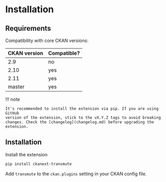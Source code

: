 # Installation

## Requirements

Compatibility with core CKAN versions:

| CKAN version | Compatible? |
|--------------|-------------|
| 2.9          | no          |
| 2.10         | yes         |
| 2.11         | yes         |
| master       | yes         |


!!! note

    It's recommended to install the extension via pip. If you are using GitHub
    version of the extension, stick to the vX.Y.Z tags to avoid breaking
    changes. Check the [changelog](changelog.md) before upgrading the extension.

## Installation

Install the extension

```sh
pip install ckanext-transmute
```

Add `transmute` to the `ckan.plugins` setting in your CKAN config file.
